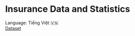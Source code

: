 # Insurance Data and Statistics

Language: Tiếng Việt 🇻🇳 \
[Dataset](https://www.kaggle.com/datasets/timka01/insurance-csv) 



